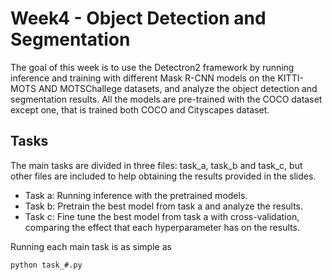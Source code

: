 # Week4 - Object Detection and Segmentation

The goal of this week is to use the Detectron2 framework by running inference and training with different Mask R-CNN models on the KITTI-MOTS AND MOTSChallege datasets, and analyze the object detection and segmentation results. All the models are pre-trained with the COCO dataset except one, that is trained both COCO and Cityscapes dataset.

## Tasks

The main tasks are divided in three files: task_a, task_b and task_c, but other files are included to help obtaining the results provided in the slides.

* Task a: Running inference with the pretrained models.
* Task b: Pretrain the best model from task a and analyze the results.
* Task c: Fine tune the best model from task a with cross-validation, comparing the effect that each hyperparameter has on the results.

Running each main task is as simple as

````
python task_#.py
````
